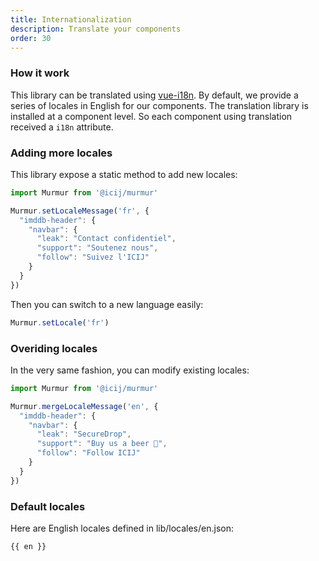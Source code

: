 ```yaml
---
title: Internationalization
description: Translate your components
order: 30
---
```


### How it work

This library can be translated using [vue-i18n](https://github.com/kazupon/vue-i18n).
By default, we provide a series of locales in English for our components. The
translation library is installed at a component level. So each component using
translation received a `i18n` attribute.

### Adding more locales

This library expose a static method to add new locales:

```js
import Murmur from '@icij/murmur'

Murmur.setLocaleMessage('fr', {
  "imddb-header": {
    "navbar": {
      "leak": "Contact confidentiel",
      "support": "Soutenez nous",
      "follow": "Suivez l'ICIJ"
    }
  }
})
```

Then you can switch to a new language easily:

```js
Murmur.setLocale('fr')
```

### Overiding locales

In the very same fashion, you can modify existing locales:

```js
import Murmur from '@icij/murmur'

Murmur.mergeLocaleMessage('en', {
  "imddb-header": {
    "navbar": {
      "leak": "SecureDrop",
      "support": "Buy us a beer 🍺",
      "follow": "Follow ICIJ"
    }
  }
})
```

### Default locales

Here are English locales defined in <repository-link path="lib/locales/en.json">lib/locales/en.json</repository-link>:

```
{{ en }}
```

<script>
  import en from '@/locales/en.json'
  import Murmur from '@/main'

  Murmur.mergeLocaleMessage('en', {
    "imddb-header": {
      "navbar": {
        "leak": "SecureDrop",
        "support": "Buy us a beer 🍺",
        "follow": "Follow ICIJ"
      }
    }
  })

  export default {
    data () {
      return {
        en
      }
    }
  }
</script>
